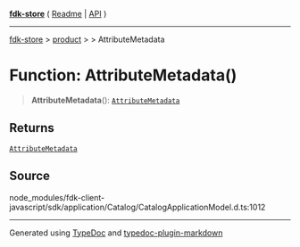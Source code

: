 [**fdk-store**](../../../README.md) ( [Readme](../../../README.md) \| [API](../../../API.md) )

---

[fdk-store](../../../API.md) > [product](../../README.md) > [<internal>](../README.md) > AttributeMetadata

# Function: AttributeMetadata()

> **AttributeMetadata**(): [`AttributeMetadata`](../type-aliases/type-alias.AttributeMetadata.md)

## Returns

[`AttributeMetadata`](../type-aliases/type-alias.AttributeMetadata.md)

## Source

node_modules/fdk-client-javascript/sdk/application/Catalog/CatalogApplicationModel.d.ts:1012

---

Generated using [TypeDoc](https://typedoc.org/) and [typedoc-plugin-markdown](https://www.npmjs.com/package/typedoc-plugin-markdown)
